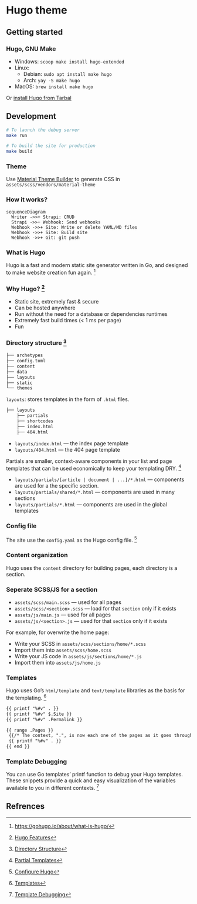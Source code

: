 # Hugo theme

## Getting started

### Hugo, GNU Make

- Windows: `scoop make install hugo-extended`
- Linux:
  - Debian: `sudo apt install make hugo`
  - Arch: `yay -S make hugo`
- MacOS: `brew install make hugo`

Or [install Hugo from Tarbal](https://gohugo.io/getting-started/installing/#install-hugo-from-tarball)

## Development

```bash
# To launch the debug server
make run

# To build the site for production
make build
```

### Theme

Use [Material Theme Builder](https://m3.material.io/theme-builder#/custom) to generate CSS in `assets/scss/vendors/material-theme`

### How it works?

```mermaid
sequenceDiagram
  Writer ->>+ Strapi: CRUD
  Strapi ->>+ Webhook: Send webhooks
  Webhook ->>+ Site: Write or delete YAML/MD files
  Webhook ->>+ Site: Build site
  Webhook ->>+ Git: git push
```

### What is Hugo

Hugo is a fast and modern static site generator written in Go, and designed to make website creation fun again. [^1]

### Why Hugo? [^2]

- Static site, extremely fast & secure
- Can be hosted anywhere
- Run without the need for a database or dependencies runtimes
- Extremely fast build times (< 1 ms per page)
- Fun

### Directory structure [^3]

```md
├── archetypes
├── config.toml
├── content
├── data
├── layouts
├── static
└── themes
```

`layouts`: stores templates in the form of `.html` files.

```md
├── layouts
    ├── partials
    ├── shortcodes
    ├── index.html
    ├── 404.html
```

- `layouts/index.html` — the index page template
- `layouts/404.html` — the 404 page template

Partials are smaller, context-aware components in your list and page templates that can be used economically to keep your templating DRY. [^4]

- `layouts/partials/[article | document | ...]/*.html` — components are used for a the specific section.
- `layouts/partials/shared/*.html` — components are used in many sections
- `layouts/partials/*.html` — components are used in the global templates

### Config file

The site use the `config.yaml` as the Hugo config file. [^5]

### Content organization

Hugo uses the `content` directory for building pages, each directory is a section.

### Seperate SCSS/JS for a section

- `assets/scss/main.scss` — used for all pages
- `assets/scss/<section>.scss` — load for that `section` only if it exists
- `assets/js/main.js` — used for all pages
- `assets/js/<section>.js` — used for that `section` only if it exists

For example, for overwrite the home page:

- Write your SCSS in `assets/scss/sections/home/*.scss`
- Import them into `assets/scss/home.scss`
- Write your JS code in `assets/js/sections/home/*.js`
- Import them into `assets/js/home.js`

### Templates

 Hugo uses Go’s `html/template` and `text/template` libraries as the basis for the templating. [^6]

 ```html
 {{ printf "%#v" . }}
 {{ printf "%#v" $.Site }}
 {{ printf "%#v" .Permalink }}

 {{ range .Pages }}
  {{/* The context, ".", is now each one of the pages as it goes through the loop */}}
  {{ printf "%#v" . }}
{{ end }}
 ```

### Template Debugging

You can use Go templates’ printf function to debug your Hugo templates. These snippets provide a quick and easy visualization of the variables available to you in different contexts. [^7]

## Refrences

[^1]: https://gohugo.io/about/what-is-hugo/
[^2]: [Hugo Features](https://gohugo.io/about/features/)
[^3]: [Directory Structure](https://gohugo.io/getting-started/directory-structure/)
[^4]: [Partial Templates](https://gohugo.io/templates/partials/)
[^5]: [Configure Hugo](https://gohugo.io/getting-started/configuration/#all-configuration-settings)
[^6]: [Templates](https://gohugo.io/templates/)
[^7]: [Template Debugging](https://gohugo.io/templates/template-debugging/)
